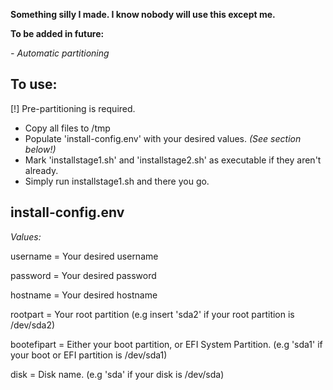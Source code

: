 **Something silly I made. I know nobody will use this except me.**

**To be added in future:**

*- Automatic partitioning*

## To use:

[!] Pre-partitioning is required.

- Copy all files to /tmp
- Populate 'install-config.env' with your desired values. *(See section below!)*
- Mark 'installstage1.sh' and 'installstage2.sh' as executable if they aren't already.
- Simply run installstage1.sh and there you go.

## install-config.env

*Values:*

username = Your desired username 

password = Your desired password

hostname = Your desired hostname

rootpart = Your root partition (e.g insert 'sda2' if your root partition is /dev/sda2)

bootefipart = Either your boot partition, or EFI System Partition. (e.g 'sda1' if your boot or EFI partition is /dev/sda1)

disk = Disk name. (e.g 'sda' if your disk is /dev/sda)

